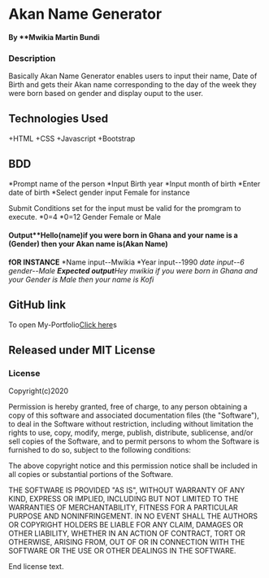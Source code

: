 
# Akan Name Generator
#### By **Mwikia Martin Bundi
### Description
Basically Akan Name Generator enables users to input their name, Date of Birth and gets their Akan name corresponding to the day of the week they were born based on gender and display ouput to the user.

## Technologies Used
+HTML
+CSS
+Javascript
+Bootstrap

## BDD
*Prompt name of the person
*Input Birth year
*Input month of birth
*Enter date of birth
*Select gender
   input Female for instance

   Submit
   Conditions set for the input must be valid for the promgram to execute.
   *0<Year>=4
   *0<Month>=12
   Gender Female or Male

   #### Output**Hello(name)if you were born in Ghana and your name is a (Gender) then your Akan name is(Akan Name) 

   **fOR INSTANCE**
   *Name input--Mwikia
   *Year input--1990
   *date input--6
   *gender--Male
   **Expected output**Hey mwikia if you were born in Ghana and your Gender is Male then your name is Kofi**

   ## GitHub link
   To open My-Portfolio[Click here](https://mwikiabundi1.github.io/akan/)s

## Released under MIT License
### License
Copyright(c)2020 <mwikia>

Permission is hereby granted, free of charge, to any person obtaining a copy of this software and associated documentation files (the "Software"), to deal in the Software without restriction, including without limitation the rights to use, copy, modify, merge, publish, distribute, sublicense, and/or sell copies of the Software, and to permit persons to whom the Software is furnished to do so, subject to the following conditions:

The above copyright notice and this permission notice shall be included in all copies or substantial portions of the Software.

THE SOFTWARE IS PROVIDED "AS IS", WITHOUT WARRANTY OF ANY KIND, EXPRESS OR IMPLIED, INCLUDING BUT NOT LIMITED TO THE WARRANTIES OF MERCHANTABILITY, FITNESS FOR A PARTICULAR PURPOSE AND NONINFRINGEMENT. IN NO EVENT SHALL THE AUTHORS OR COPYRIGHT HOLDERS BE LIABLE FOR ANY CLAIM, DAMAGES OR OTHER LIABILITY, WHETHER IN AN ACTION OF CONTRACT, TORT OR OTHERWISE, ARISING FROM, OUT OF OR IN CONNECTION WITH THE SOFTWARE OR THE USE OR OTHER DEALINGS IN THE SOFTWARE.

End license text.


